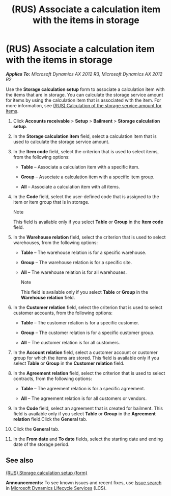 ﻿---
title: (RUS) Associate a calculation item with the items in storage
TOCTitle: (RUS) Associate a calculation item with the items in storage
ms:assetid: 60561e09-5884-4c39-a955-6cd77f7cab88
ms:mtpsurl: https://technet.microsoft.com/en-us/library/JJ665440(v=AX.60)
ms:contentKeyID: 49387528
ms.date: 04/18/2014
mtps_version: v=AX.60
---

# (RUS) Associate a calculation item with the items in storage 


_**Applies To:** Microsoft Dynamics AX 2012 R3, Microsoft Dynamics AX 2012 R2_

Use the **Storage calculation setup** form to associate a calculation item with the items that are in storage. You can calculate the storage service amount for items by using the calculation item that is associated with the item. For more information, see [(RUS) Calculation of the storage service amount for items](rus-calculation-of-the-storage-service-amount-for-items.md).

1.  Click **Accounts receivable** \> **Setup** \> **Bailment** \> **Storage calculation setup**.

2.  In the **Storage calculation item** field, select a calculation item that is used to calculate the storage service amount.

3.  In the **Item code** field, select the criterion that is used to select items, from the following options:
    
      - **Table** – Associate a calculation item with a specific item.
    
      - **Group** – Associate a calculation item with a specific item group.
    
      - **All** – Associate a calculation item with all items.

4.  In the **Code** field, select the user-defined code that is assigned to the item or item group that is in storage.
    

    > [!NOTE]
    > <P>This field is available only if you select <STRONG>Table</STRONG> or <STRONG>Group</STRONG> in the <STRONG>Item code</STRONG> field.</P>



5.  In the **Warehouse relation** field, select the criterion that is used to select warehouses, from the following options:
    
      - **Table** – The warehouse relation is for a specific warehouse.
    
      - **Group** – The warehouse relation is for a specific site.
    
      - **All** – The warehouse relation is for all warehouses.
        

        > [!NOTE]
        > <P>This field is available only if you select <STRONG>Table</STRONG> or <STRONG>Group</STRONG> in the <STRONG>Warehouse relation</STRONG> field.</P>



6.  In the **Customer relation** field, select the criterion that is used to select customer accounts, from the following options:
    
      - **Table** – The customer relation is for a specific customer.
    
      - **Group** – The customer relation is for a specific customer group.
    
      - **All** – The customer relation is for all customers.

7.  In the **Account relation** field, select a customer account or customer group for which the items are stored. This field is available only if you select **Table** or **Group** in the **Customer relation** field.

8.  In the **Agreement relation** field, select the criterion that is used to select contracts, from the following options:
    
      - **Table** – The agreement relation is for a specific agreement.
    
      - **All** – The agreement relation is for all customers or vendors.

9.  In the **Code** field, select an agreement that is created for bailment. This field is available only if you select **Table** or **Group** in the **Agreement relation** field.Click the **General** tab.

10. Click the **General** tab.

11. In the **From date** and **To date** fields, select the starting date and ending date of the storage period.

## See also

[(RUS) Storage calculation setup (form)](https://technet.microsoft.com/en-us/library/jj733408\(v=ax.60\))

  
**Announcements:** To see known issues and recent fixes, use [Issue search](http://go.microsoft.com/fwlink/?linkid=389258) in [Microsoft Dynamics Lifecycle Services](http://go.microsoft.com/fwlink/?linkid=306505) (LCS).

